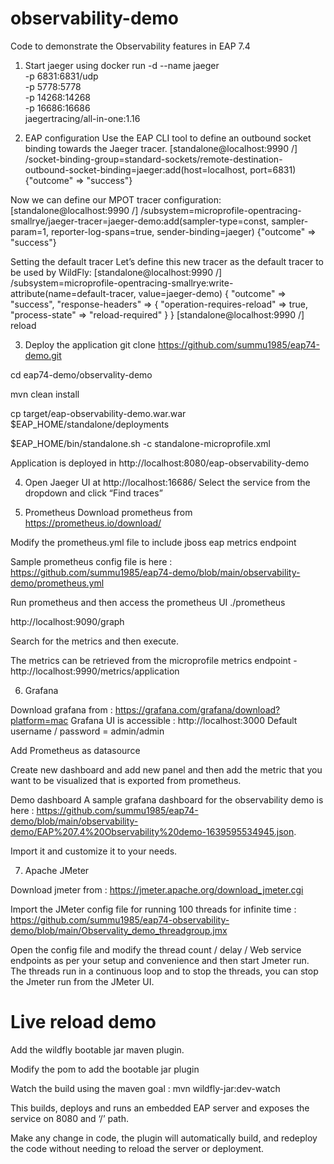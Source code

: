 # observability-demo
Code to demonstrate the Observability features in EAP 7.4

1. Start jaeger using 
docker run -d --name jaeger \
  -p 6831:6831/udp \
  -p 5778:5778 \
  -p 14268:14268 \
  -p 16686:16686 \
  jaegertracing/all-in-one:1.16

2. EAP configuration
Use the EAP CLI tool to define an outbound socket binding towards the Jaeger tracer.
[standalone@localhost:9990 /] /socket-binding-group=standard-sockets/remote-destination-outbound-socket-binding=jaeger:add(host=localhost, port=6831)
{"outcome" => "success"}
 

Now we can define our MPOT tracer configuration:
[standalone@localhost:9990 /] /subsystem=microprofile-opentracing-smallrye/jaeger-tracer=jaeger-demo:add(sampler-type=const, sampler-param=1, reporter-log-spans=true, sender-binding=jaeger)
{"outcome" => "success"}

Setting the default tracer
Let’s define this new tracer as the default tracer to be used by WildFly:
[standalone@localhost:9990 /] /subsystem=microprofile-opentracing-smallrye:write-attribute(name=default-tracer, value=jaeger-demo)
{
    "outcome" => "success",
    "response-headers" => {
        "operation-requires-reload" => true,
        "process-state" => "reload-required"
    }
}
[standalone@localhost:9990 /] reload


3. Deploy the application
git clone https://github.com/summu1985/eap74-demo.git

cd eap74-demo/observality-demo

mvn clean install

cp target/eap-observability-demo.war.war $EAP_HOME/standalone/deployments

$EAP_HOME/bin/standalone.sh -c standalone-microprofile.xml

Application is deployed in http://localhost:8080/eap-observability-demo

4. Open Jaeger UI at http://localhost:16686/
Select the service from the dropdown and click “Find traces”

5. Prometheus
Download prometheus from https://prometheus.io/download/

Modify the prometheus.yml file to include jboss eap metrics endpoint 

Sample prometheus config file is here : https://github.com/summu1985/eap74-demo/blob/main/observability-demo/prometheus.yml

Run prometheus and then access the prometheus UI
./prometheus

http://localhost:9090/graph

Search for the metrics and then execute.

The metrics can be retrieved from the microprofile metrics endpoint - http://localhost:9990/metrics/application

6. Grafana

Download grafana from : https://grafana.com/grafana/download?platform=mac
Grafana UI is accessible : http://localhost:3000
Default username / password = admin/admin

Add Prometheus as datasource

Create new dashboard and add new panel and then add the metric that you want to be visualized that is exported from prometheus.

Demo dashboard
A sample grafana dashboard for the observability demo is here : https://github.com/summu1985/eap74-demo/blob/main/observability-demo/EAP%207.4%20Observability%20demo-1639595534945.json.

Import it and customize it to your needs.

7. Apache JMeter

Download jmeter from : https://jmeter.apache.org/download_jmeter.cgi

Import the JMeter config file for running 100 threads for infinite time : https://github.com/summu1985/eap74-observability-demo/blob/main/Observality_demo_threadgroup.jmx

Open the config file and modify the thread count / delay / Web service endpoints as per your setup and convenience and then start Jmeter run. The threads run in a continuous loop and to stop the threads, you can stop the Jmeter run from the JMeter UI.


# Live reload demo

Add the wildfly bootable jar maven plugin.

Modify the pom to add the bootable jar plugin

Watch the build using the maven goal :  mvn wildfly-jar:dev-watch

This builds, deploys and runs an embedded EAP server and exposes the service on 8080 and ‘/’ path.

Make any change in code, the plugin will automatically build, and redeploy the code without needing to reload the server or deployment.


